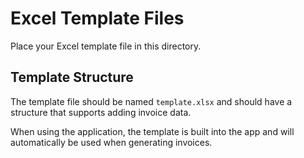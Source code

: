 
# Excel Template Files

Place your Excel template file in this directory.

## Template Structure
The template file should be named `template.xlsx` and should have a structure that supports adding invoice data.

When using the application, the template is built into the app and will automatically be used when generating invoices.
